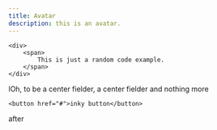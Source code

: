 ```yaml
---
title: Avatar
description: this is an avatar.
---
```


```
<div>
    <span>
        This is just a random code example.
    </span>
</div>
```

lOh, to be a center fielder, a center fielder and nothing more

```inky
<button href="#">inky button</button>
```

after
